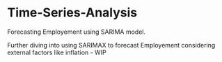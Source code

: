 # Time-Series-Analysis
Forecasting Employement using SARIMA model.

Further diving into using SARIMAX to forecast Employement considering external factors like inflation - WIP

